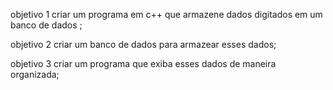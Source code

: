 objetivo 1 criar um programa em c++ que armazene dados digitados em um banco de dados ;	

objetivo 2 criar um banco de dados para armazear esses dados;

objetivo 3 criar um programa que exiba esses dados de maneira organizada;
